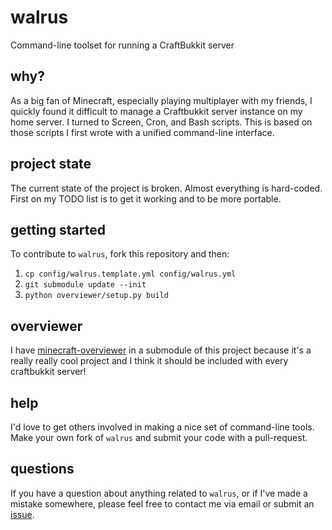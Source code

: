 # walrus

Command-line toolset for running a CraftBukkit server

## why?

As a big fan of Minecraft, especially playing multiplayer with my friends, I quickly found it difficult to manage a Craftbukkit server instance on my home server. I turned to Screen, Cron, and Bash scripts. This is based on those scripts I first wrote with a unified command-line interface.

## project state

The current state of the project is broken. Almost everything is hard-coded. First on my TODO list is to get it working and to be more portable.

## getting started

To contribute to `walrus`, fork this repository and then:

1. `cp config/walrus.template.yml config/walrus.yml`
2. `git submodule update --init`
3. `python overviewer/setup.py build`

## overviewer

I have [minecraft-overviewer](http://github.com/overviewer/Minecraft-Overviewer) in a submodule of this project because it's a really really cool project and I think it should be included with every craftbukkit server!

## help

I'd love to get others involved in making a nice set of command-line tools. Make your own fork of `walrus` and submit your code with a pull-request.

## questions


If you have a question about anything related to `walrus`, or if I've made a mistake somewhere, please feel free to contact me via email or submit an [issue](https://github.com/komidore64/walrus/issues).
